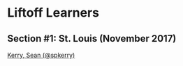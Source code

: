# Liftoff Learners

## Section \#1: St. Louis (November 2017)

[Kerry, Sean (@spkerry)](https://github.com/spkerry/liftoff)
